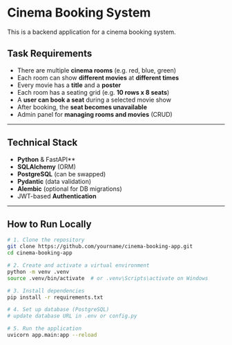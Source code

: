 # Cinema Booking System

This is a backend application for a cinema booking system.

## Task Requirements

- There are multiple **cinema rooms** (e.g. red, blue, green)
- Each room can show **different movies** at **different times**
- Every movie has a **title** and a **poster**
- Each room has a seating grid (e.g. **10 rows x 8 seats**)
- A **user can book a seat** during a selected movie show
- After booking, the **seat becomes unavailable**
- Admin panel for **managing rooms and movies** (CRUD)

---

## Technical Stack

- **Python** & FastAPI**
- **SQLAlchemy** (ORM)
- **PostgreSQL** (can be swapped)
- **Pydantic** (data validation)
- **Alembic** (optional for DB migrations)
- JWT-based **Authentication**

---

## How to Run Locally

```bash
# 1. Clone the repository
git clone https://github.com/yourname/cinema-booking-app.git
cd cinema-booking-app

# 2. Create and activate a virtual environment
python -m venv .venv
source .venv/bin/activate  # or .venv\Scripts\activate on Windows

# 3. Install dependencies
pip install -r requirements.txt

# 4. Set up database (PostgreSQL)
# update database URL in .env or config.py

# 5. Run the application
uvicorn app.main:app --reload
